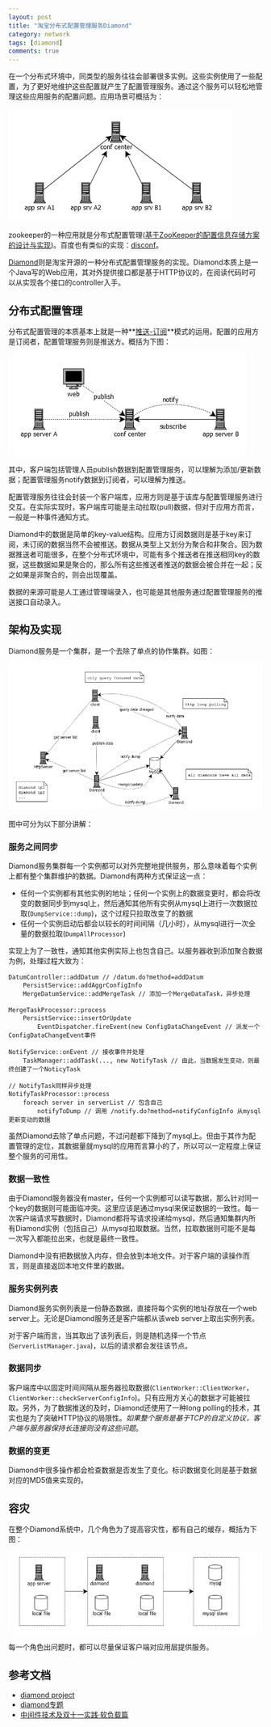 ```yaml
---
layout: post
title: "淘宝分布式配置管理服务Diamond"
category: network
tags: [diamond]
comments: true
---
```


在一个分布式环境中，同类型的服务往往会部署很多实例。这些实例使用了一些配置，为了更好地维护这些配置就产生了配置管理服务。通过这个服务可以轻松地管理这些应用服务的配置问题。应用场景可概括为：

![](/assets/res/diamond/disconf.png)

zookeeper的一种应用就是分布式配置管理([基于ZooKeeper的配置信息存储方案的设计与实现](http://wenku.baidu.com/view/ee86ca90daef5ef7ba0d3c7d.html))。百度也有类似的实现：[disconf](https://github.com/knightliao/disconf)。

[Diamond](http://code.taobao.org/p/diamond/src/)则是淘宝开源的一种分布式配置管理服务的实现。Diamond本质上是一个Java写的Web应用，其对外提供接口都是基于HTTP协议的，在阅读代码时可以从实现各个接口的controller入手。

## 分布式配置管理

分布式配置管理的本质基本上就是一种**[推送-订阅](http://en.wikipedia.org/wiki/Publish%E2%80%93subscribe_pattern)**模式的运用。配置的应用方是订阅者，配置管理服务则是推送方。概括为下图：

![](/assets/res/diamond/pubsub.png)

其中，客户端包括管理人员publish数据到配置管理服务，可以理解为添加/更新数据；配置管理服务notify数据到订阅者，可以理解为推送。
<!-- more -->
配置管理服务往往会封装一个客户端库，应用方则是基于该库与配置管理服务进行交互。在实际实现时，客户端库可能是主动拉取(pull)数据，但对于应用方而言，一般是一种事件通知方式。

Diamond中的数据是简单的key-value结构。应用方订阅数据则是基于key来订阅，未订阅的数据当然不会被推送。数据从类型上又划分为聚合和非聚合。因为数据推送者可能很多，在整个分布式环境中，可能有多个推送者在推送相同key的数据，这些数据如果是聚合的，那么所有这些推送者推送的数据会被合并在一起；反之如果是非聚合的，则会出现覆盖。

数据的来源可能是人工通过管理端录入，也可能是其他服务通过配置管理服务的推送接口自动录入。

## 架构及实现

Diamond服务是一个集群，是一个去除了单点的协作集群。如图：

![](/assets/res/diamond/arch.png)

图中可分为以下部分讲解：

### 服务之间同步

Diamond服务集群每一个实例都可以对外完整地提供服务，那么意味着每个实例上都有整个集群维护的数据。Diamond有两种方式保证这一点：

* 任何一个实例都有其他实例的地址；任何一个实例上的数据变更时，都会将改变的数据同步到mysql上，然后通知其他所有实例从mysql上进行一次数据拉取(`DumpService::dump`)，这个过程只拉取改变了的数据
* 任何一个实例启动后都会以较长的时间间隔（几小时），从mysql进行一次全量的数据拉取(`DumpAllProcessor`)

实现上为了一致性，通知其他实例实际上也包含自己。以服务器收到添加聚合数据为例，处理过程大致为：

    DatumController::addDatum // /datum.do?method=addDatum
        PersistService::addAggrConfigInfo 
        MergeDatumService::addMergeTask // 添加一个MergeDataTask，异步处理

    MergeTaskProcessor::process
        PersistService::insertOrUpdate
            EventDispatcher.fireEvent(new ConfigDataChangeEvent // 派发一个ConfigDataChangeEvent事件

    NotifyService::onEvent // 接收事件并处理
        TaskManager::addTask(..., new NotifyTask // 由此，当数据发生变动，则最终创建了一个NoticyTask

    // NotifyTask同样异步处理
    NotifyTaskProcessor::process
        foreach server in serverList // 包含自己
            notifyToDump // 调用 /notify.do?method=notifyConfigInfo 从mysql更新变动的数据


虽然Diamond去除了单点问题，不过问题都下降到了mysql上。但由于其作为配置管理的定位，其数据量就mysql的应用而言算小的了，所以可以一定程度上保证整个服务的可用性。

### 数据一致性

由于Diamond服务器没有master，任何一个实例都可以读写数据，那么针对同一个key的数据则可能面临冲突。这里应该是通过mysql来保证数据的一致性。每一次客户端请求写数据时，Diamond都将写请求投递给mysql，然后通知集群内所有Diamond实例（包括自己）从mysql拉取数据。当然，拉取数据则可能不是每一次写入都能拉出来，也就是最终一致性。

Diamond中没有把数据放入内存，但会放到本地文件。对于客户端的读操作而言，则是直接返回本地文件里的数据。

### 服务实例列表

Diamond服务实例列表是一份静态数据，直接将每个实例的地址存放在一个web server上。无论是Diamond服务还是客户端都从该web server上取出实例列表。

对于客户端而言，当其取出了该列表后，则是随机选择一个节点(`ServerListManager.java`)，以后的请求都会发往该节点。

### 数据同步

客户端库中以固定时间间隔从服务器拉取数据(`ClientWorker::ClientWorker`，`ClientWorker::checkServerConfigInfo`)。只有应用方关心的数据才可能被拉取。另外，为了数据推送的及时，Diamond还使用了一种long polling的技术，其实也是为了突破HTTP协议的局限性。*如果整个服务是基于TCP的自定义协议，客户端与服务器保持长连接则没有这些问题*。

### 数据的变更

Diamond中很多操作都会检查数据是否发生了变化。标识数据变化则是基于数据对应的MD5值来实现的。

## 容灾

在整个Diamond系统中，几个角色为了提高容灾性，都有自己的缓存，概括为下图：

![](/assets/res/diamond/failover.png)

每一个角色出问题时，都可以尽量保证客户端对应用层提供服务。

## 参考文档

* [diamond project](http://code.taobao.org/p/diamond/src)
* [diamond专题](http://jm-blog.aliapp.com/?p=1588)
* [中间件技术及双十一实践·软负载篇](http://jm-blog.aliapp.com/?p=3450)


